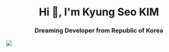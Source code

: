 <h1 align="center">Hi 👋, I'm Kyung Seo KIM</h1>
<h3 align="center">Dreaming Developer from Republic of Korea</h3>

<img src="https://img.shields.io/badge/Python-#3776AB?style=for-the-badge&logo=python&logoColor=white">
